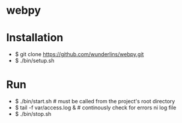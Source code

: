 # webpy

Installation
==============

- $ git clone https://github.com/wunderlins/webpy.git
- $ ./bin/setup.sh


Run
==============
- $ ./bin/start.sh # must be called from the project's root directory
- $ tail -f var/access.log & # continously check for errors ni log file
- $ ./bin/stop.sh

